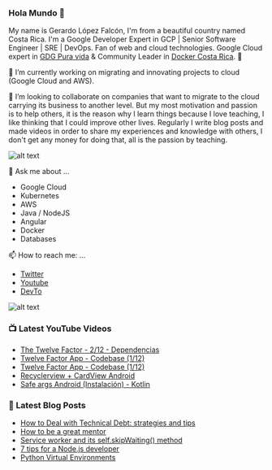 ### Hola Mundo 👋
My name is Gerardo López Falcón, I'm from a beautiful country named Costa Rica. I'm a Google Developer Expert in GCP | Senior Software Engineer | SRE | DevOps. Fan of web and cloud technologies. Google Cloud expert in [GDG Pura vida](https://twitter.com/gdgpuravida) & Community Leader in [Docker Costa Rica](https://twitter.com/DockerTico). :rocket:

🔭 I’m currently working on migrating and innovating projects to cloud (Google Cloud and AWS). 


🌱 I’m looking to collaborate on companies that want to migrate to the cloud carrying its business to another level. But my most motivation and passion is to help others, it is the reason why I learn things because I love teaching, I like thinking that I could improve other lives. Regularly I write blog posts and made videos in order to share my experiences and knowledge with others, I don't get any money for doing that, all is the passion by teaching.

![alt text](https://media.giphy.com/media/KEG5UtvXUD7WPIhhuy/giphy.gif)

💬 Ask me about ...
  - Google Cloud
  - Kubernetes
  - AWS
  - Java / NodeJS
  - Angular
  - Docker
  - Databases
  
📫 How to reach me: ...
  - [Twitter](https://twitter.com/gelopfalcon)
  - [Youtube](https://www.youtube.com/channel/UCypyV-geyQF6gfBJlhb1DVA?view_as=subscriber)
  - [DevTo](https://dev.to/gelopfalcon)
  
  ![alt text](  https://media.giphy.com/media/7OWuHbNytj2RAiXtaa/giphy.gif)
  
  
### 📺 Latest YouTube Videos
<!-- YOUTUBE:START -->
- [The Twelve Factor - 2/12 - Dependencias](https://www.youtube.com/watch?v=9q6XFGKxqGI)
- [Twelve Factor App - Codebase (1/12)](https://www.youtube.com/watch?v=YUCZBpnKYE8)
- [Twelve Factor App - Codebase (1/12)](https://www.youtube.com/watch?v=GvcyTG5ihC8)
- [Recyclerview + CardView Android](https://www.youtube.com/watch?v=YG0p5fCItlw)
- [Safe args Android (Instalación) - Kotlin](https://www.youtube.com/watch?v=VAySc3s7kIA)
<!-- YOUTUBE:END -->
  
### 📕 Latest Blog Posts
<!-- BLOG-POST-LIST:START -->
- [How to Deal with Technical Debt: strategies and tips](https://dev.to/gelopfalcon/how-to-deal-with-technical-debt-strategies-and-tips-5blh)
- [How to be a great mentor](https://dev.to/gelopfalcon/how-to-be-a-great-mentor-28p8)
- [Service worker and its self.skipWaiting() method](https://dev.to/gelopfalcon/service-worker-and-its-self-skipwaiting-44o5)
- [7 tips for a Node.js developer](https://dev.to/gelopfalcon/7-tips-for-a-node-js-developer-3233)
- [Python Virtual Environments](https://dev.to/gelopfalcon/python-virtual-environments-25gc)
<!-- BLOG-POST-LIST:END -->

  
<!--
**gelopfalcon/gelopfalcon** is a ✨ _special_ ✨ repository because its `README.md` (this file) appears on your GitHub profile.

Here are some ideas to get you started:

- 🔭 I’m currently working on ...
- 🌱 I’m currently learning ...
- 👯 I’m looking to collaborate on ...
- 🤔 I’m looking for help with ...
- 💬 Ask me about ...
- 📫 How to reach me: ...
- 😄 Pronouns: ...
- ⚡ Fun fact: ...
-->
